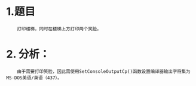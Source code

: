 # 1.题目
        打印楼梯，同时在楼梯上方打印两个笑脸。
# 2. 分析：
        由于需要打印笑脸，因此需使用SetConsoleOutputCp()函数设置编译器输出字符集为MS-DOS美语/英语（437）。
   